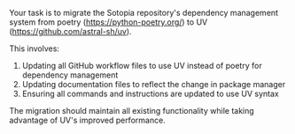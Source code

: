 Your task is to migrate the Sotopia repository's dependency management system from poetry (https://python-poetry.org/) to UV (https://github.com/astral-sh/uv).

This involves:
1. Updating all GitHub workflow files to use UV instead of poetry for dependency management
2. Updating documentation files to reflect the change in package manager
3. Ensuring all commands and instructions are updated to use UV syntax

The migration should maintain all existing functionality while taking advantage of UV's improved performance.